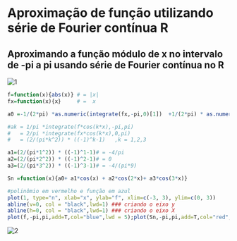 # Aproximação de função utilizando série de Fourier contínua R
## Aproximando a função módulo de x no intervalo de -pi a pi usando série de Fourier contínua no R
![1](https://user-images.githubusercontent.com/50224653/71494602-12a72180-2827-11ea-81a2-27f3d93292aa.png)

```R
f=function(x){abs(x)} # = |x|
fx=function(x){x}     # =  x

a0 =-1/(2*pi) *as.numeric(integrate(fx,-pi,0)[1])  +1/(2*pi) * as.numeric(integrate(fx,0,pi)[1])

#ak = 1/pi *integrate(f*cos(k*x),-pi,pi) 
#   = 2/pi *integrate(fx*cos(k*x),0,pi) 
#   = (2/(pi*k^2)) * ((-1)^k-1)   ,k = 1,2,3 

a1=(2/(pi*1^2)) * ((-1)^1-1)# = -4/pi
a2=(2/(pi*2^2)) * ((-1)^2-1)# = 0
a3=(2/(pi*3^2)) * ((-1)^3-1)# = -4/(pi*9)

Sn =function(x){a0+ a1*cos(x) + a2*cos(2*x)+ a3*cos(3*x)}

#polinômio em vermelho e função em azul
plot(1, type="n", xlab="x", ylab="f", xlim=c(-3, 3), ylim=c(0, 3))
abline(v=0, col = "black",lwd=1) ### criando o eixo y
abline(h=0, col = "black",lwd=1) ### criando o eixo X
plot(f,-pi,pi,add=T,col="blue",lwd = 5);plot(Sn,-pi,pi,add=T,col="red",lwd = 5)#;abline(v=0)
```



![2](https://user-images.githubusercontent.com/50224653/71494603-12a72180-2827-11ea-858a-b233dc4f4491.png)
